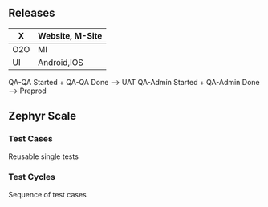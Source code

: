 ## Releases

| X   | Website, M-Site |
| --- | --------------- |
| O2O | MI              |
| UI  | Android,IOS     |

QA-QA Started + QA-QA Done --> UAT
QA-Admin Started + QA-Admin Done --> Preprod

## Zephyr Scale

### Test Cases
Reusable single tests

### Test Cycles
Sequence of test cases